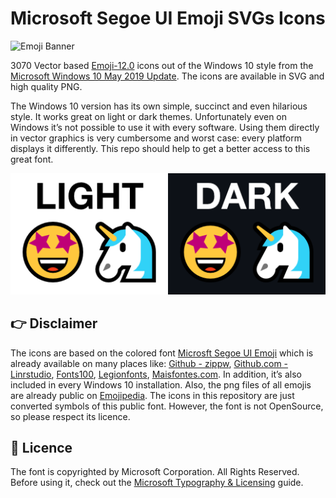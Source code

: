 # Microsoft Segoe UI Emoji SVGs Icons

![Emoji Banner](https://repository-images.githubusercontent.com/480941043/3f3ab8a5-462d-4c4e-8aa3-852e1ad95bea)

3070 Vector based [Emoji-12.0](https://emojipedia.org/emoji-12.0/) icons out of the Windows 10 style from the 
[Microsoft Windows 10 May 2019 Update](https://emojipedia.org/microsoft/windows-10-may-2019-update/). 
The icons are available in SVG and high quality PNG. 

The Windows 10 version has its own simple, succinct and even hilarious style. 
It works great on light or dark themes. Unfortunately even on Windows it’s not possible to use it with every software. 
Using them directly in vector graphics is very cumbersome and worst case: every platform displays it differently. 
This repo should help to get a better access to this great font.

![preview](./docs/preview.png)

## 👉 Disclaimer
The icons are based on the colored font 
[Microsft Segoe UI Emoji](https://docs.microsoft.com/de-de/typography/font-list/segoe-ui-emoji) 
which is already available on many places like: 
[Github - zippw](https://github.com/zippw/me/blob/main/fonts/seguiemj.ttf),
[Github.com - Linrstudio](https://github.com/Linrstudio/linrstudio.github.io/blob/c28ff86463429dfa0123a98589da37c11121733b/win11/SEGUIEMJ.TTF), 
[Fonts100](https://www.fonts100.com/font+89947_Segoe+UI+Emoji.html), 
[Legionfonts](http://legionfonts.com/fonts/segoe-ui-emoji), 
[Maisfontes.com](https://de.maisfontes.com/segoe-ui-emoji.schriftart). 
In addition, it’s also included in every Windows 10 installation.
Also, the png files of all emojis are already public on [Emojipedia](https://emojipedia.org/microsoft/windows-10-may-2019-update/).
The icons in this repository are just converted symbols of this public font.
However, the font is not OpenSource, so please respect its licence.

## 📜 Licence
The font is copyrighted by Microsoft Corporation. All Rights Reserved. 
Before using it, check out the 
[Microsoft Typography & Licensing](https://www.fonts.com/content/microsoft-typography) guide.